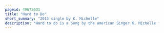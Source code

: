 ```yaml
---
pageid: 49675631
title: "Hard to Do"
short_summary: "2015 single by K. Michelle"
description: "Hard to do is a Song by the american Singer K. Michelle from her second Studio Album Anybody Wan na buy a Heart? . The Song was released in 2015 as the fourth single from the Album. It was written by K. Michelle Bianca Atterberry Maurice simmonds julian Jackson Brian James janice Johnson and Raphael Saadiq and was produced by the american Record Producer Soundz. Hard to do is a Soul Ballad with Lyrics revolving around the Desire to have Sex with a Partner after a Breakup. One Commentator noted that the Melody of the single was Reminiscent of the american Girl Group Total's Kissin' you single from their self-titled Album in 1996."
---
```


